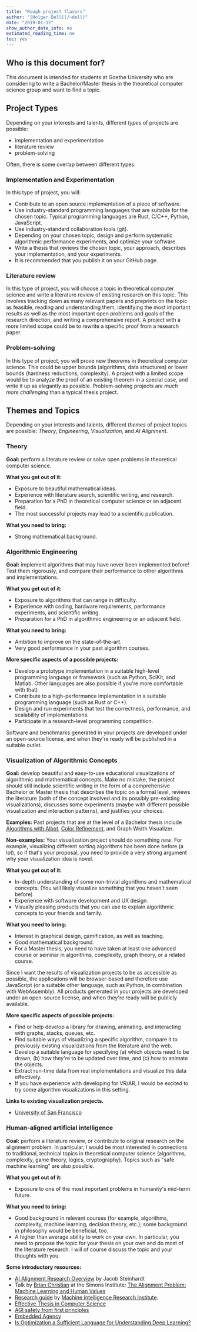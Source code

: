 ```yaml
---
title: "Rough project flavors"
author: "[Holger Dell](/~dell)"
date: "2019-01-12"
show_author_date_info: no
estimated_reading_time: no
toc: yes
---
```


## Who is this document for?

This document is intended for students at Goethe University who are considering to write a Bachelor/Master thesis in the theoretical computer science group and want to find a topic.

## Project Types

Depending on your interests and talents, different _types_ of projects are possible:

- implementation and experimentation
- literature review
- problem-solving

Often, there is some overlap between different types.

### Implementation and Experimentation

In this type of project, you will:

- Contribute to an open source implementation of a piece of software.
- Use industry-standard programming languages that are suitable for the chosen topic. Typical programming languages are Rust, C/C++, Python, JavaScript.
- Use industry-standard collaboration tools (git).
- Depending on your chosen topic, design and perform systematic algorithmic performance experiments, and optimize your software.
- Write a thesis that reviews the chosen topic, your approach, describes your implementation, and your experiments.
- It is recommended that you publish it on your GitHub page.

### Literature review

In this type of project, you will choose a topic in theoretical computer science and write a literature review of existing research on this topic. This involves tracking down as many relevant papers and preprints on the topic as feasible, reading and understanding them, identifying the most important results as well as the most important open problems and goals of the research direction, and writing a comprehensive report. A project with a more limited scope could be to rewrite a specific proof from a research paper.

### Problem-solving

In this type of project, you will prove new theorems in theoretical computer science.
This could be upper bounds (algorithms, data structures) or lower bounds (hardness reductions, complexity).
A project with a limited scope would be to analyze the proof of an existing theorem in a special case, and write it up as elegantly as possible.
Problem-solving projects are *much more challenging* than a typical thesis project.

## Themes and Topics

Depending on your interests and talents, different _themes_ of project topics are possible:
_Theory_, _Engineering_, _Visualization_, and _AI Alignment_.

### Theory

**Goal:** perform a literature review or solve open problems in theoretical computer science.

**What you get out of it:**

- Exposure to beautiful mathematical ideas.
- Experience with literature search, scientific writing, and research.
- Preparation for a PhD in theoretical computer science or an adjacent field.
- The most successful projects may lead to a scientific publication.

**What you need to bring:**

- Strong mathematical background.

### Algorithmic Engineering

**Goal:** implement algorithms that may have never been implemented before! Test them rigorously, and compare their performance to other algorithms and implementations.

**What you get out of it:**

- Exposure to algorithms that can range in difficulty.
- Experience with coding, hardware requirements, performance experiments, and scientific writing.
- Preparation for a PhD in algorithmic engineering or an adjacent field.

**What you need to bring:**

- Ambition to improve on the state-of-the-art.
- Very good performance in your past algorithm courses.

**More specific aspects of a possible projects:**

- Develop a prototype implementation in a suitable high-level programming language or framework (such as Python, SciKit, and Matlab. Other languages are also possible if you're more comfortable with that)
- Contribute to a high-performance implementation in a suitable programming language (such as Rust or C++).
- Design and run experiments that test the correctness, performance, and scalability of implementations.
- Participate in a research-level programming competition.

Software and benchmarks generated in your projects are developed under an open-source license, and when they're ready will be published in a suitable outlet.

### Visualization of Algorithmic Concepts

**Goal:** develop beautiful and easy-to-use educational visualizations of algorithmic and mathematical concepts.
Make no mistake, the project should still include scientific writing in the form of a comprehensive Bachelor or Master thesis that describes the topic on a formal level, reviews the literature (both of the concept involved and its possibly pre-existing visualizations), discusses some experiments (maybe with different possible visualization and interaction patterns), and justifies your choices.

**Examples:** Past projects that are at the level of a Bachelor thesis include
[Algorithms with Albot](https://enutie.github.io/),
[Color Refinement](https://holgerdell.github.io/color-refinement/), and
Graph Width Visualizer.

**Non-examples:**
Your visualization project should do something _new_. For example, visualizing different sorting algorithms has been done before (a lot), so if that's your proposal, you need to provide a very strong argument why your visualization idea is novel.

**What you get out of it:**

- In-depth understanding of some non-trivial algorithms and mathematical concepts. (You will likely visualize something that you haven't seen before)
- Experience with software development and UX design.
- Visually pleasing products that you can use to explain algorithmic concepts to your friends and family.

**What you need to bring:**

- Interest in graphical design, gamification, as well as teaching.
- Good mathematical background.
- For a Master thesis, you need to have taken at least one advanced course or seminar in algorithms, complexity, graph theory, or a related course.

Since I want the results of visualization projects to be as accessible as possible, the applications will be browser-based and therefore use JavaScript (or a suitable other language, such as Python, in combination with WebAssembly).
All products generated in your projects are developed under an open-source license, and when they're ready will be publicly available.

**More specific aspects of possible projects:**

- Find or help develop a library for drawing, animating, and interacting with graphs, stacks, queues, etc.
- Find suitable ways of visualizing a specific algorithm, compare it to previously existing visualizations from the literature and the web.
- Develop a suitable language for specifying (a) which objects need to be drawn, (b) how they're to be updated over time, and (c) how to animate the objects.
- Extract run-time data from real implementations and visualize this data effectively.
- If you have experience with developing for VR/AR, I would be excited to try some algorithm visualizations in this setting.

**Links to existing visualization projects.**

- [University of San Francisco](https://www.cs.usfca.edu/~galles/visualization/Algorithms.html)

### Human-aligned artificial intelligence

**Goal:** perform a literature review, or contribute to original research on the alignment problem. In particular, I would be most interested in connections to traditional, technical topics in theoretical computer science (algorithms, complexity, game theory, logics, cryptography). Topics such as "safe machine learning" are also possible.

**What you get out of it:**

- Exposure to one of the most important problems in humanity's mid-term future.

**What you need to bring:**

- Good background in relevant courses (for example, algorithms, complexity, machine learning, decision theory, etc.); some background in philosophy would be beneficial, too.
- A higher than average ability to work on your own. In particular, you need to propose the topic for your thesis on your own and do most of the literature research. I will of course discuss the topic and your thoughts with you.

**Some introductory resources:**

- [AI Alignment Research Overview](https://docs.google.com/document/d/1FbTuRvC4TFWzGYerTKpBU7FJlyvjeOvVYF2uYNFSlOc/edit?usp=sharing) by Jacob Steinhardt
- Talk by [Brian Christian](https://brianchristian.org/) at the Simons Institute: [The Alignment Problem: Machine Learning and Human Values](https://www.youtube.com/watch?v=CzoVn8LUaDs)
- [Research guide](https://intelligence.org/research-guide/) by [Machine Intelligence Research Institute](https://intelligence.org/).
- [Effective Thesis in Computer Science](https://effectivethesis.org/theses/?discipline=computer+science#disciplines)
- [AGI safety from first principles](https://www.lesswrong.com/s/mzgtmmTKKn5MuCzFJ)
- [Embedded Agency](https://www.lesswrong.com/posts/i3BTagvt3HbPMx6PN/embedded-agency-full-text-version)
- [Is Optimization a Sufficient Language for Understanding Deep Learning?](http://www.offconvex.org/2019/06/03/trajectories/)
